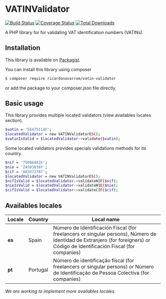 VATINValidator
==============
[![Build Status](https://travis-ci.org/ricardonavarrom/VATINValidator.svg?branch=master)](https://travis-ci.org/ricardonavarrom/VATINValidator)
[![Coverage Status](https://coveralls.io/repos/github/ricardonavarrom/VATINValidator/badge.svg?branch=master)](https://coveralls.io/github/ricardonavarrom/VATINValidator?branch=master)
[![Total Downloads](https://poser.pugx.org/ricardonavarrom/vatin-validator/downloads)](https://packagist.org/packages/ricardonavarrom/vatin-validator)

A PHP library for for validating VAT identification numbers (VATINs).


Installation
------------
This library is available on [Packagist](https://packagist.org/packages/ricardonavarrom/vatin-validator).

You can install this library using composer

```bash
$ composer require ricardonavarrom/vatin-validator
```
or add the package to your composer.json file directly.


Basic usage
-----------
This library provides multiple located validators (view availables locales section).

```bash
$vatin = '56475114V';
$locatedValidator = new VATINValidatorES();
$vatinIsValid = $locatedValidator->validate($vatin);
```

Some located validators provides specials validations methods for its country.

```bash
$nif = '75096482X';
$nie = 'Z4503838Y';
$cif = 'A83472787';
$locatedValidator = new VATINValidatorES();
$nifIsValid = $locatedValidator->validateNIF($nif);
$nieIsValid = $locatedValidator->validateNIE($nie);
$cifIsValid = $locatedValidator->validateCIF($cif);
```


Availables locales
------------------

| Locale        | Country           | Local name                                                                                                                                                                   |
| ------------- | ------------------| -----------------------------------------------------------------------------------------------------------------------------------------------------------------------------|
| **es**        | Spain             | Número de Identificación Fiscal (for freelancers or singular persons), Número de Identidad de Extranjero (for foreigners) or Código de Identificación Fiscal (for companies) |
| **pt**        | Portugal          | Número de identificação fiscal (for freelancers or singular persons) or Número de Identificação de Pessoa Colectiva (for companies)                                          |
*We are working to implement more availables locales.*